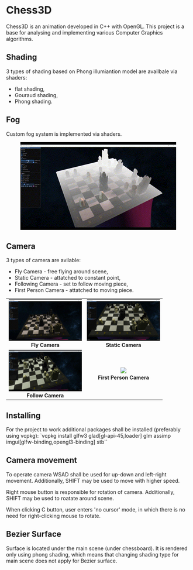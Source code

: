 # Chess3D
Chess3D is an animation developed in C++ with OpenGL. This project is a base for analysing and implementing various Computer Graphics algorithms.

## Shading
3 types of shading based on Phong illumiantion model are availbale via shaders:
- flat shading,
- Gouraud shading,
- Phong shading.

## Fog
Custom fog system is implemented via shaders.
<p align="center">
  <img src="./Doc/Images/Fog.gif" alt="Fog" />
</p>

## Camera
3 types of camera are avilable:
- Fly Camera - free flying around scene,
- Static Camera - attatched to constant point,
- Following Camera - set to follow moving piece,
- First Person Camera - attatched to moving piece.

<table width="100%" style="border-collapse: collapse;">
  <tr>
    <td align="center" width="50%">
      <img src="./Doc/Images/FlyCam.gif" style="width: 100%; max-width: 200px;"><br>
      <b>Fly Camera</b>
    </td>
    <td align="center" width="50%">
      <img src="./Doc/Images/StaticCam.gif" style="width: 100%; max-width: 200px;"><br>
      <b>Static Camera</b>
    </td>
  </tr>
  <tr>
    <td align="center" width="50%">
      <img src="./Doc/Images/FollowCam.gif" style="width: 100%; max-width: 200px;"><br>
      <b>Follow Camera</b>
    </td>
    <td align="center" width="50%">
      <img src="./Doc/Images/FPCam.gif" style="width: 100%; max-width: 200px;"><br>
      <b>First Person Camera</b>
    </td>
  </tr>
</table>



## Installing
For the project to work additional packages shall be installed (preferably using vcpkg):
`vcpkg install glfw3 glad[gl-api-45,loader] glm assimp imgui[glfw-binding,opengl3-binding] stb``

## Camera movement
To operate camera WSAD shall be used for up-down and left-right movement. Additionally, SHIFT may be used to move with higher speed.

Right mouse button is responsible for rotation of camera. Additionally, SHIFT may be used to roatate around scene.

When clicking C button, user enters 'no cursor' mode, in which there is no need for right-clicking mouse to rotate.

## Bezier Surface
Surface is located under the main scene (under chessboard). It is rendered only using phong shading, which means that changing shading type for main scene does not apply for Bezier surface.